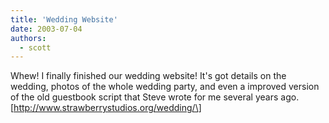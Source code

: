 ```yaml
---
title: 'Wedding Website'
date: 2003-07-04
authors:
  - scott
---
```


Whew! I finally finished our wedding website! It's got details on the wedding, photos of the whole wedding party, and even a improved version of the old guestbook script that Steve wrote for me several years ago.
\[http://www.strawberrystudios.org/wedding/\]

